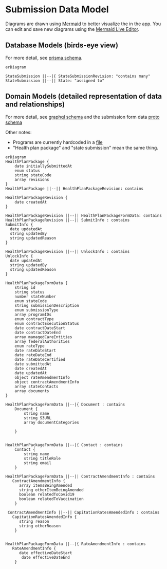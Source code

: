 # Submission Data Model

Diagrams are drawn using [Mermaid](https://mermaid-js.github.io/mermaid/#/entityRelationshipDiagram) to better visualize the in the app. You can edit and save new diagrams using the [Mermaid Live Editor](https://mermaid-js.github.io/mermaid-live-editor).

## Database Models (birds-eye view)

For more detail, see [prisma schema](../services/app-api/prisma/schema.prisma).

```mermaid
erDiagram

StateSubmission ||--|{ StateSubmissionRevision: "contains many"
StateSubmission ||--|| State: "assigned to"
```

## Domain Models (detailed representation of data and relationships)

For more detail, see [graphql schema](../services/app-graphql/src/schema.graphl) and the submission form data [proto schema](../services/app-proto/src/state_submission.proto)

Other notes:
- Programs are currently hardcoded in a [file](../services/app-api/data/statePrograms.json)
- "Health plan package" and "state submission" mean the same thing.
  
```mermaid
erDiagram
HealthPlanPackage {
    date initiallySubmittedAt
    enum status
    string stateCode
    array revisions
}
HealthPlanPackage ||--|| HealthPlanPackageRevision: contains

HealthPlanPackageRevision {
    date createdAt
}

HealthPlanPackageRevision ||--|| HealthPlanPackageFormData: contains
HealthPlanPackageRevision ||--|| SubmitInfo : contains
SubmitInfo {
  date updatedAt
  string updatedBy
  string updatedReason
}

HealthPlanPackageRevision ||--|| UnlockInfo : contains
UnlockInfo {
  date updatedAt
  string updatedBy
  string updatedReason
}

HealthPlanPackageFormData {
    string id
    string status
    number stateNumber
    enum stateCode
    string submissionDescription
    enum submissionType
    array programIDs
    enum contractType
    enum contractExecutionStatus
    date contractDateStart
    date contractDateEnd
    array managedCareEntities
    array federalAuthorities
    enum rateType
    date rateDateStart
    date rateDateEnd
    date rateDateCertified
    date submittedAt
    date createdAt
    date updatedAt
    object rateAmendmentInfo
    object contractAmendmentInfo
    array stateContacts
    array documents
}

HealthPlanPackageFormData ||--|{ Document : contains
    Document {
        string name
        string S3URL
        array documentCategories

    }


HealthPlanPackageFormData ||--|{ Contact : contains
    Contact {
        string name
        string titleRole
        string email
    }

HealthPlanPackageFormData ||--|| ContractAmendmentInfo : contains
   ContractAmendmentInfo {
      array itemsBeingAmended
      string otherItemBeingAmended
      boolean relatedToCovid19
      boolean relatedToVaccination
    }

 ContractAmendmentInfo ||--|| CapitationRatesAmendedInfo : contains
   CapitationRatesAmendedInfo {
      string reason
      string otherReason
    }


HealthPlanPackageFormData ||--|{ RateAmendmentInfo : contains
   RateAmendmentInfo {
      date effectiveDateStart
       date effectiveDateEnd
    }
```
